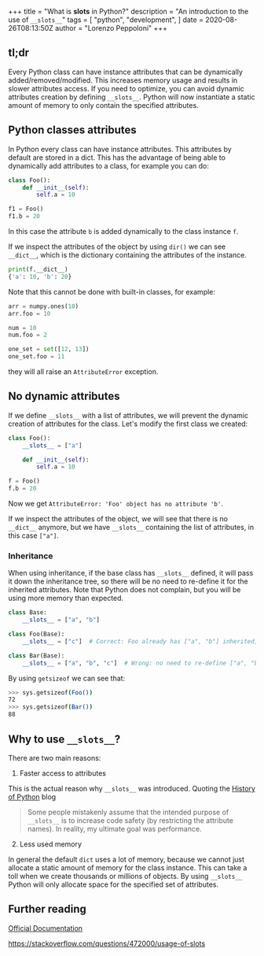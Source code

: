 +++
title = "What is __slots__ in Python?"
description = "An introduction to the use of `__slots__`"
tags = [
    "python",
    "development",
]
date = 2020-08-26T08:13:50Z
author = "Lorenzo Peppoloni"
+++

## tl;dr
Every Python class can have instance attributes that can be dynamically added/removed/modified. This increases memory usage and results in slower attributes access. If you need to optimize, you can avoid dynamic attributes creation by defining `__slots__`. Python will now instantiate a static amount of memory to only contain the specified attributes.

## Python classes attributes

In Python every class can have instance attributes. This attributes by default are stored in a dict. This has the advantage of being able to dynamically add attributes to a class, for example you can do:

```py
class Foo():
    def __init__(self):
        self.a = 10

f1 = Foo()
f1.b = 20
```

In this case the attribute `b` is added dynamically to the class instance `f`. 

If we inspect the attributes of the object by using `dir()` we can see `__dict__`, which is the dictionary containing the attributes of the instance. 

```py
print(f.__dict__)
{'a': 10, 'b': 20}
```

Note that this cannot be done with built-in classes, for example:

```py
arr = numpy.ones(10)
arr.foo = 10

num = 10
num.foo = 2

one_set = set([12, 13])
one_set.foo = 11
```

they will all raise an `AttributeError` exception.

## No dynamic attributes

If we define `__slots__` with a list of attributes, we will prevent the dynamic creation of attributes for the class. Let's modify the first class we created:

```py
class Foo():
    __slots__ = ["a"]

    def __init__(self):
        self.a = 10

f = Foo()
f.b = 20
```
Now we get `AttributeError: 'Foo' object has no attribute 'b'`.

If we inspect the attributes of the object, we will see that there is no `__dict__` anymore, but we have `__slots__` containing the list of attributes, in this case `["a"]`.

### Inheritance

When using inheritance, if the base class has `__slots__` defined, it will pass it down the inheritance tree, so there will be no need to re-define it for the inherited attributes. Note that Python does not complain, but you will be using more memory than expected.

```py
class Base:
    __slots__ = ["a", "b"]

class Foo(Base):
    __slots__ = ["c"]  # Correct: Foo already has ["a", "b"] inherited, thus having ["a", "b", "c"]

class Bar(Base):
    __slots__ = ["a", "b", "c"]  # Wrong: no need to re-define ["a", "b"]
```
By using `getsizeof` we can see that:

```bash
>>> sys.getsizeof(Foo())
72
>>> sys.getsizeof(Bar())
88
```

## Why to use `__slots__`?

There are two main reasons:

1) Faster access to attributes

This is the actual reason why `__slots__` was introduced. Quoting the [History of Python](http://python-history.blogspot.com/2010/06/inside-story-on-new-style-classes.html) blog

> Some people mistakenly assume that the intended purpose of `__slots__` is to increase code safety (by restricting the attribute names). In reality, my ultimate goal was performance. 


2) Less used memory

In general the default `dict` uses a lot of memory, because we cannot just allocate a static amount of memory for the class instance. This can take a toll when we create thousands or millions of objects. By using `__slots__` Python will only allocate space for the specified set of attributes.

## Further reading

[Official Documentation](https://docs.python.org/3/reference/datamodel.html#slots)

https://stackoverflow.com/questions/472000/usage-of-slots

